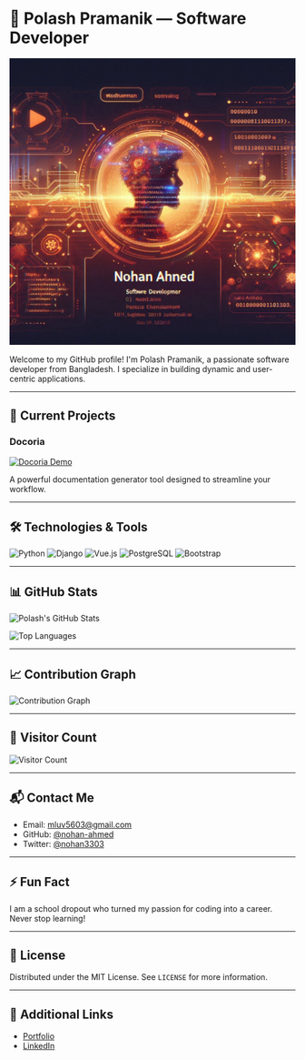# 🌌 Polash Pramanik — Software Developer

![GitHub Banner](https://github.com/nohan-ahmed/Nohan-Ahmed/blob/main/github%20banner.jpeg)

Welcome to my GitHub profile! I'm Polash Pramanik, a passionate software developer from Bangladesh. I specialize in building dynamic and user-centric applications.

---

## 🚀 Current Projects

### Docoria
[![Docoria Demo](https://media.giphy.com/media/3o7aD4vWJgDjfCxzdu/giphy.gif)](https://github.com/nohan-ahmed/docoria)

A powerful documentation generator tool designed to streamline your workflow.

---

## 🛠️ Technologies & Tools

![Python](https://img.shields.io/badge/Python-3776AB?style=flat&logo=python&logoColor=white)
![Django](https://img.shields.io/badge/Django-092E20?style=flat&logo=django&logoColor=white)
![Vue.js](https://img.shields.io/badge/Vue.js-4FC08D?style=flat&logo=vue.js&logoColor=white)
![PostgreSQL](https://img.shields.io/badge/PostgreSQL-336791?style=flat&logo=postgresql&logoColor=white)
![Bootstrap](https://img.shields.io/badge/Bootstrap-563D7C?style=flat&logo=bootstrap&logoColor=white)

---

## 📊 GitHub Stats

![Polash's GitHub Stats](https://github-readme-stats.vercel.app/api?username=nohan-ahmed&show_icons=true&hide_title=true&count_private=true&hide=prs&theme=radical)

![Top Languages](https://github-readme-stats.vercel.app/api/top-langs/?username=nohan-ahmed&layout=compact&theme=radical)

---

## 📈 Contribution Graph

![Contribution Graph](https://github.com/nohan-ahmed/nohan-ahmed/blob/main/github-contribution-grid-snake.svg)

---

## 👀 Visitor Count

![Visitor Count](https://profile-counter.glitch.me/nohan-ahmed/count.svg)

---

## 📬 Contact Me

- Email: [mluv5603@gmail.com](mailto:mluv5603@gmail.com)
- GitHub: [@nohan-ahmed](https://github.com/nohan-ahmed)
- Twitter: [@nohan3303](https://twitter.com/nohan3303)

---

## ⚡ Fun Fact

I am a school dropout who turned my passion for coding into a career. Never stop learning!

---

## 📄 License

Distributed under the MIT License. See `LICENSE` for more information.

---

## 🔗 Additional Links

- [Portfolio](https://nohanahmed.dev)
- [LinkedIn](https://www.linkedin.com/in/nohan-ahmed)

